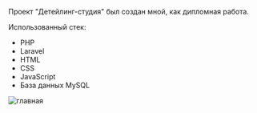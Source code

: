 Проект "Детейлинг-студия" был создан мной, как дипломная работа.

Использованный стек:
- PHP
- Laravel
- HTML
- CSS
- JavaScript
- База данных MySQL

![главная](https://github.com/wellMaxG/deteilingStudia/assets/132480237/85bc4e43-7617-4fbb-a829-b1c34751b346)

